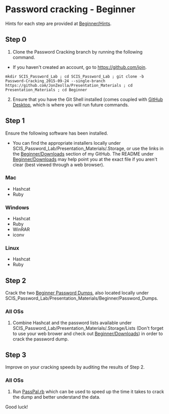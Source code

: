 # Password cracking - Beginner  

Hints for each step are provided at [Beginner/Hints](https://github.com/JonZeolla/Presentation_Materials/tree/Password-Cracking_2015-09-24/Beginner/Hints).  


## Step 0  
1. Clone the Password Cracking branch by running the following command.  
  * If you haven't created an account, go to https://github.com/join.  
  ```
  mkdir SCIS_Password_Lab ; cd SCIS_Password_Lab ; git clone -b Password-Cracking_2015-09-24 --single-branch https://github.com/JonZeolla/Presentation_Materials ; cd Presentation_Materials ; cd Beginner
  ```
2. Ensure that you have the Git Shell installed (comes coupled with [GitHub Desktop](https://desktop.github.com/), which is where you will run future commands.  


## Step 1  
Ensure the following software has been installed.  
* You can find the appropriate installers locally under SCIS_Password_Lab/Presentation_Materials/.Storage, or use the links in the [Beginner/Downloads](https://github.com/JonZeolla/Presentation_Materials/tree/Password-Cracking_2015-09-24/Beginner/Downloads) section of my GitHub.  The README under [Beginner/Downloads](https://github.com/JonZeolla/Presentation_Materials/tree/Password-Cracking_2015-09-24/Beginner/Downloads) may help point you at the exact file if you aren't clear (best viewed through a web browser).  

### Mac  
* Hashcat  
* Ruby  

### Windows  
* Hashcat  
* Ruby  
* WinRAR  
* iconv

### Linux  
* Hashcat  
* Ruby  


## Step 2  
Crack the two [Beginner Password Dumps](https://github.com/JonZeolla/Presentation_Materials/tree/Password-Cracking_2015-09-24/Beginner/Password_Dumps), also located locally under SCIS_Password_Lab/Presentation_Materials/Beginner/Password_Dumps.  

### All OSs  
1. Combine Hashcat and the password lists available under SCIS_Password_Lab/Presentation_Materials/.Storage/Lists (Don't forget to use your web brower and check out [Beginner/Downloads](https://github.com/JonZeolla/Presentation_Materials/tree/Password-Cracking_2015-09-24/Beginner/Downloads)) in order to crack the password dump.  


## Step 3  
Improve on your cracking speeds by auditing the results of Step 2.  

### All OSs  
1.  Run [PassPal.rb](https://github.com/JonZeolla/Presentation_Materials/blob/Password-Cracking_2015-09-24/.Storage/passpal.rb) which can be used to speed up the time it takes to crack the dump and better understand the data.  


Good luck!  

